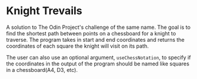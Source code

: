 # Knight Trevails
A solution to The Odin Project's challenge of the same name. The goal is to find the shortest path between points on a chessboard for a knight to traverse. The program takes in start and end coordinates and returns the coordinates of each square the knight will visit on its path. 

The user can also use an optional argument, `useChessNotation`, to specify if the coordinates in the output of the program should be named like squares in a chessboard(A4, D3, etc).